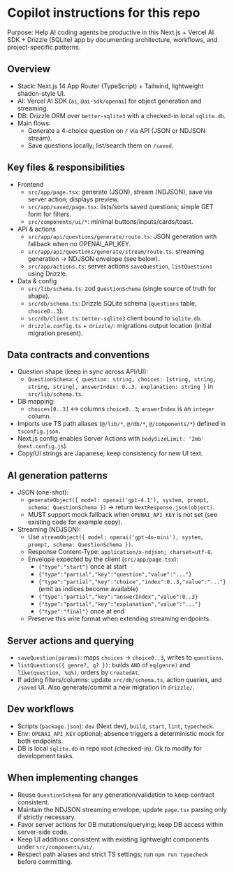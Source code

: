 # Copilot instructions for this repo

Purpose: Help AI coding agents be productive in this Next.js + Vercel AI SDK + Drizzle (SQLite) app by documenting architecture, workflows, and project-specific patterns.

## Overview
- Stack: Next.js 14 App Router (TypeScript) + Tailwind, lightweight shadcn-style UI.
- AI: Vercel AI SDK (`ai`, `@ai-sdk/openai`) for object generation and streaming.
- DB: Drizzle ORM over `better-sqlite3` with a checked-in local `sqlite.db`.
- Main flows:
  - Generate a 4-choice question on `/` via API (JSON or NDJSON stream).
  - Save questions locally; list/search them on `/saved`.

## Key files & responsibilities
- Frontend
  - `src/app/page.tsx`: generate (JSON), stream (NDJSON), save via server action; displays preview.
  - `src/app/saved/page.tsx`: lists/sorts saved questions; simple GET form for filters.
  - `src/components/ui/*`: minimal buttons/inputs/cards/toast.
- API & actions
  - `src/app/api/questions/generate/route.ts`: JSON generation with fallback when no OPENAI_API_KEY.
  - `src/app/api/questions/generate/stream/route.ts`: streaming generation → NDJSON envelope (see below).
  - `src/app/actions.ts`: server actions `saveQuestion`, `listQuestions` using Drizzle.
- Data & config
  - `src/lib/schema.ts`: zod `QuestionSchema` (single source of truth for shape).
  - `src/db/schema.ts`: Drizzle SQLite schema (`questions` table, `choice0..3`).
  - `src/db/client.ts`: `better-sqlite3` client bound to `sqlite.db`.
  - `drizzle.config.ts` + `drizzle/`: migrations output location (initial migration present).

## Data contracts and conventions
- Question shape (keep in sync across API/UI):
  - `QuestionSchema`: `{ question: string, choices: [string, string, string, string], answerIndex: 0..3, explanation: string }` in `src/lib/schema.ts`.
- DB mapping:
  - `choices[0..3]` ↔ columns `choice0..3`; `answerIndex` is an `integer` column.
- Imports use TS path aliases (`@/lib/*`, `@/db/*`, `@/components/*`) defined in `tsconfig.json`.
- Next.js config enables Server Actions with `bodySizeLimit: '2mb'` (`next.config.js`).
- Copy/UI strings are Japanese; keep consistency for new UI text.

## AI generation patterns
- JSON (one-shot):
  - `generateObject({ model: openai('gpt-4.1'), system, prompt, schema: QuestionSchema })` → return `NextResponse.json(object)`.
  - MUST support mock fallback when `OPENAI_API_KEY` is not set (see existing code for example copy).
- Streaming (NDJSON):
  - Use `streamObject({ model: openai('gpt-4o-mini'), system, prompt, schema: QuestionSchema })`.
  - Response Content-Type: `application/x-ndjson; charset=utf-8`.
  - Envelope expected by the client (`src/app/page.tsx`):
    - `{"type":"start"}` once at start
    - `{"type":"partial","key":"question","value":"..."}`
    - `{"type":"partial","key":"choice","index":0..3,"value":"..."}` (emit as indices become available)
    - `{"type":"partial","key":"answerIndex","value":0..3}`
    - `{"type":"partial","key":"explanation","value":"..."}`
    - `{"type":"final"}` once at end
  - Preserve this wire format when extending streaming endpoints.

## Server actions and querying
- `saveQuestion(params)`: maps `choices` → `choice0..3`, writes to `questions`.
- `listQuestions({ genre?, q? })`: builds `AND` of `eq(genre)` and `like(question, %q%)`; orders by `createdAt`.
- If adding filters/columns: update `src/db/schema.ts`, action queries, and `/saved` UI. Also generate/commit a new migration in `drizzle/`.

## Dev workflows
- Scripts (`package.json`): `dev` (Next dev), `build`, `start`, `lint`, `typecheck`.
- Env: `OPENAI_API_KEY` optional; absence triggers a deterministic mock for both endpoints.
- DB is local `sqlite.db` in repo root (checked-in). Ok to modify for development tasks.

## When implementing changes
- Reuse `QuestionSchema` for any generation/validation to keep contract consistent.
- Maintain the NDJSON streaming envelope; update `page.tsx` parsing only if strictly necessary.
- Favor server actions for DB mutations/querying; keep DB access within server-side code.
- Keep UI additions consistent with existing lightweight components under `src/components/ui/`.
- Respect path aliases and strict TS settings; run `npm run typecheck` before committing.
